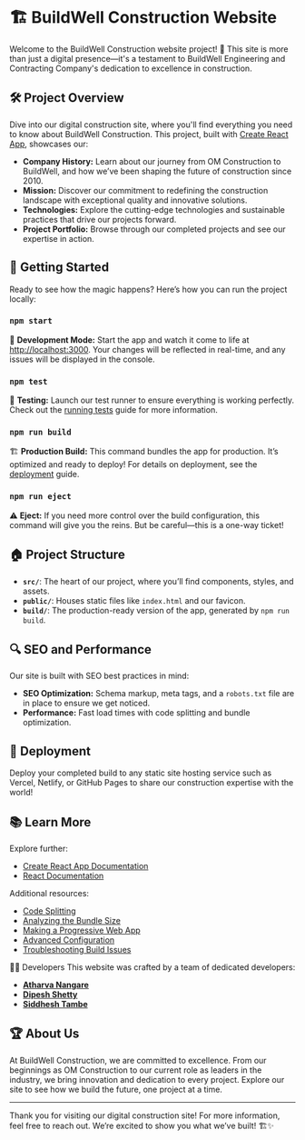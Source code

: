 # 🏗️ BuildWell Construction Website

Welcome to the BuildWell Construction website project! 🎉 This site is more than just a digital presence—it's a testament to BuildWell Engineering and Contracting Company's dedication to excellence in construction.

## 🛠️ Project Overview

Dive into our digital construction site, where you'll find everything you need to know about BuildWell Construction. This project, built with [Create React App](https://github.com/facebook/create-react-app), showcases our:

- **Company History:** Learn about our journey from OM Construction to BuildWell, and how we’ve been shaping the future of construction since 2010.
- **Mission:** Discover our commitment to redefining the construction landscape with exceptional quality and innovative solutions.
- **Technologies:** Explore the cutting-edge technologies and sustainable practices that drive our projects forward.
- **Project Portfolio:** Browse through our completed projects and see our expertise in action.

## 🚀 Getting Started

Ready to see how the magic happens? Here’s how you can run the project locally:

### `npm start`

🔨 **Development Mode:** Start the app and watch it come to life at [http://localhost:3000](http://localhost:3000). Your changes will be reflected in real-time, and any issues will be displayed in the console.

### `npm test`

🧪 **Testing:** Launch our test runner to ensure everything is working perfectly. Check out the [running tests](https://facebook.github.io/create-react-app/docs/running-tests) guide for more information.

### `npm run build`

🏗️ **Production Build:** This command bundles the app for production. It’s optimized and ready to deploy! For details on deployment, see the [deployment](https://facebook.github.io/create-react-app/docs/deployment) guide.

### `npm run eject`

⚠️ **Eject:** If you need more control over the build configuration, this command will give you the reins. But be careful—this is a one-way ticket!

## 🏠 Project Structure

- **`src/`**: The heart of our project, where you’ll find components, styles, and assets.
- **`public/`**: Houses static files like `index.html` and our favicon.
- **`build/`**: The production-ready version of the app, generated by `npm run build`.

## 🔍 SEO and Performance

Our site is built with SEO best practices in mind:
- **SEO Optimization:** Schema markup, meta tags, and a `robots.txt` file are in place to ensure we get noticed.
- **Performance:** Fast load times with code splitting and bundle optimization.

## 🚀 Deployment

Deploy your completed build to any static site hosting service such as Vercel, Netlify, or GitHub Pages to share our construction expertise with the world!

## 📚 Learn More

Explore further:
- [Create React App Documentation](https://facebook.github.io/create-react-app/docs/getting-started)
- [React Documentation](https://reactjs.org/)

Additional resources:
- [Code Splitting](https://facebook.github.io/create-react-app/docs/code-splitting)
- [Analyzing the Bundle Size](https://facebook.github.io/create-react-app/docs/analyzing-the-bundle-size)
- [Making a Progressive Web App](https://facebook.github.io/create-react-app/docs/making-a-progressive-web-app)
- [Advanced Configuration](https://facebook.github.io/create-react-app/docs/advanced-configuration)
- [Troubleshooting Build Issues](https://facebook.github.io/create-react-app/docs/troubleshooting#npm-run-build-fails-to-minify)

🧑‍💻 Developers
This website was crafted by a team of dedicated developers:

- **[Atharva Nangare](https://github.com/atharvagithubgg)**
- **[Dipesh Shetty](https://github.com/DIPESHSHETTY)**
- **[Siddhesh Tambe](https://github.com/SiddheshTambe45)**

## 🏆 About Us

At BuildWell Construction, we are committed to excellence. From our beginnings as OM Construction to our current role as leaders in the industry, we bring innovation and dedication to every project. Explore our site to see how we build the future, one project at a time.

---

Thank you for visiting our digital construction site! For more information, feel free to reach out. We’re excited to show you what we’ve built! 🏗️✨
